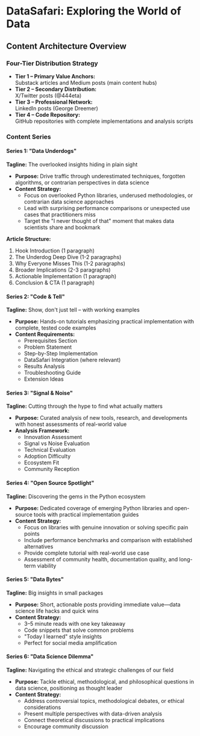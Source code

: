 # DataSafari: Exploring the World of Data

## Content Architecture Overview

### Four-Tier Distribution Strategy

- **Tier 1 – Primary Value Anchors:**  
  Substack articles and Medium posts (main content hubs)
- **Tier 2 – Secondary Distribution:**  
  X/Twitter posts (@444eta)
- **Tier 3 – Professional Network:**  
  LinkedIn posts (George Dreemer)
- **Tier 4 – Code Repository:**  
  GitHub repositories with complete implementations and analysis scripts

### Content Series

#### Series 1: "Data Underdogs"

**Tagline:** The overlooked insights hiding in plain sight

- **Purpose:** Drive traffic through underestimated techniques, forgotten algorithms, or contrarian perspectives in data science
- **Content Strategy:**
  - Focus on overlooked Python libraries, underused methodologies, or contrarian data science approaches
  - Lead with surprising performance comparisons or unexpected use cases that practitioners miss
  - Target the "I never thought of that" moment that makes data scientists share and bookmark

**Article Structure:**

1. Hook Introduction (1 paragraph)
2. The Underdog Deep Dive (1-2 paragraphs)
3. Why Everyone Misses This (1-2 paragraphs)
4. Broader Implications (2-3 paragraphs)
5. Actionable Implementation (1 paragraph)
6. Conclusion & CTA (1 paragraph)

#### Series 2: "Code & Tell"

**Tagline:** Show, don't just tell – with working examples

- **Purpose:** Hands-on tutorials emphasizing practical implementation with complete, tested code examples
- **Content Requirements:**
  - Prerequisites Section
  - Problem Statement
  - Step-by-Step Implementation
  - DataSafari Integration (where relevant)
  - Results Analysis
  - Troubleshooting Guide
  - Extension Ideas

#### Series 3: "Signal & Noise"

**Tagline:** Cutting through the hype to find what actually matters

- **Purpose:** Curated analysis of new tools, research, and developments with honest assessments of real-world value
- **Analysis Framework:**
  - Innovation Assessment
  - Signal vs Noise Evaluation
  - Technical Evaluation
  - Adoption Difficulty
  - Ecosystem Fit
  - Community Reception

#### Series 4: "Open Source Spotlight"

**Tagline:** Discovering the gems in the Python ecosystem

- **Purpose:** Dedicated coverage of emerging Python libraries and open-source tools with practical implementation guides
- **Content Strategy:**
  - Focus on libraries with genuine innovation or solving specific pain points
  - Include performance benchmarks and comparison with established alternatives
  - Provide complete tutorial with real-world use case
  - Assessment of community health, documentation quality, and long-term viability

#### Series 5: "Data Bytes"

**Tagline:** Big insights in small packages

- **Purpose:** Short, actionable posts providing immediate value—data science life hacks and quick wins
- **Content Strategy:**
  - 3–5 minute reads with one key takeaway
  - Code snippets that solve common problems
  - "Today I learned" style insights
  - Perfect for social media amplification

#### Series 6: "Data Science Dilemma"

**Tagline:** Navigating the ethical and strategic challenges of our field

- **Purpose:** Tackle ethical, methodological, and philosophical questions in data science, positioning as thought leader
- **Content Strategy:**
  - Address controversial topics, methodological debates, or ethical considerations
  - Present multiple perspectives with data-driven analysis
  - Connect theoretical discussions to practical implications
  - Encourage community discussion
  